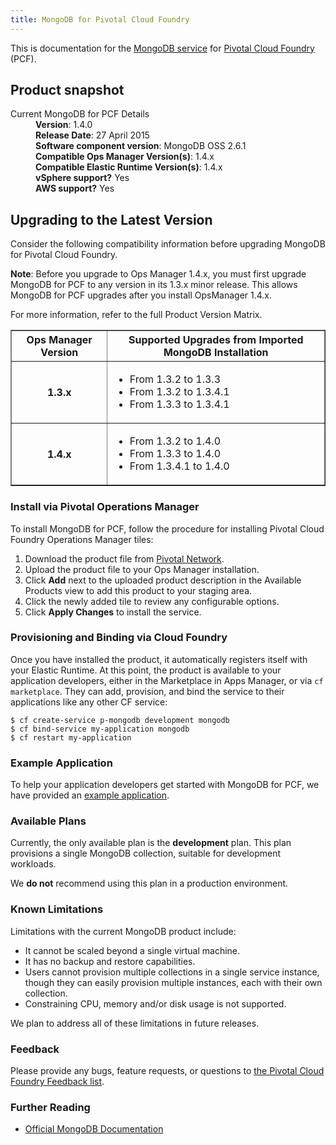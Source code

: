```yaml
---
title: MongoDB for Pivotal Cloud Foundry
---
```


This is documentation for the [MongoDB service](https://network.pivotal.io/products/p-mongodb) for [Pivotal Cloud Foundry](https://network.pivotal.io/products/pivotal-cf) (PCF).

## Product snapshot

<dl>
<dt>Current MongoDB for PCF Details</dt>
<dd><strong>Version</strong>: 1.4.0 </dd>
<dd><strong>Release Date</strong>: 27 April 2015</dd>
<dd><strong>Software component version</strong>: MongoDB OSS 2.6.1</dd>
<dd><strong>Compatible Ops Manager Version(s)</strong>: 1.4.x</dd>
<dd><strong>Compatible Elastic Runtime Version(s)</strong>: 1.4.x</dd>
<dd><strong>vSphere support?</strong> Yes</dd>
<dd><strong>AWS support?</strong> Yes</dd>
</dl>

## Upgrading to the Latest Version

Consider the following compatibility information before upgrading MongoDB for Pivotal Cloud Foundry. 

<p class="note"><strong>Note</strong>: Before you upgrade to Ops Manager 1.4.x, you must first upgrade MongoDB for PCF to any version in its 1.3.x minor release. This allows MongoDB for PCF upgrades after you install OpsManager 1.4.x. </p>

For more information, refer to the full Product Version Matrix.

<table border="1" class="nice">
<tr>
  <th>Ops Manager Version</th>
  <th>Supported Upgrades from Imported MongoDB Installation</th>
</tr>
<tr>
  <th>1.3.x</th>
  <td><ul>
      <li>From 1.3.2 to 1.3.3</li>
      <li>From 1.3.2 to 1.3.4.1</li>
      <li>From 1.3.3 to 1.3.4.1</li>
    </ul>
  </td>
</tr>
<tr>
  <th>1.4.x</th>
  <td><ul>
      <li>From 1.3.2 to 1.4.0</li>
      <li>From 1.3.3 to 1.4.0</li>
      <li>From 1.3.4.1 to 1.4.0</li>
    </ul>
  </td>
</tr>
</table>

### Install via Pivotal Operations Manager

To install MongoDB for PCF, follow the procedure for installing Pivotal Cloud Foundry Operations Manager tiles:

1. Download the product file from [Pivotal Network](https://network.pivotal.io/).
1. Upload the product file to your Ops Manager installation.
1. Click **Add** next to the uploaded product description in the Available Products view to add this product to your staging area.
1. Click the newly added tile to review any configurable options.
1. Click **Apply Changes** to install the service.

### Provisioning and Binding via Cloud Foundry

Once you have installed the product, it automatically registers itself with your Elastic Runtime. At this point, the product is available to your application developers, either in the Marketplace in Apps Manager, or via `cf marketplace`. They can add, provision, and bind the service to their applications like any other CF service:

```
$ cf create-service p-mongodb development mongodb
$ cf bind-service my-application mongodb
$ cf restart my-application
```

### Example Application

To help your application developers get started with MongoDB for PCF, we have provided an [example application](https://github.com/pivotal-cf/cf-mongodb-example-app/archive/master.zip).

### Available Plans

Currently, the only available plan is the **development** plan. This plan provisions a single MongoDB collection, suitable for development workloads.

We **do not** recommend using this plan in a production environment.

### Known Limitations

Limitations with the current MongoDB product include:

* It cannot be scaled beyond a single virtual machine.
* It has no backup and restore capabilities.
* Users cannot provision multiple collections in a single service instance,
  though they can easily provision multiple instances, each with their own
  collection.
* Constraining CPU, memory and/or disk usage is not supported.

We plan to address all of these limitations in future releases.

### Feedback

Please provide any bugs, feature requests, or questions to [the Pivotal Cloud Foundry Feedback list](mailto:pivotal-cf-feedback@pivotal.io).

### Further Reading

* [Official MongoDB Documentation](http://docs.mongodb.org/manual/)

